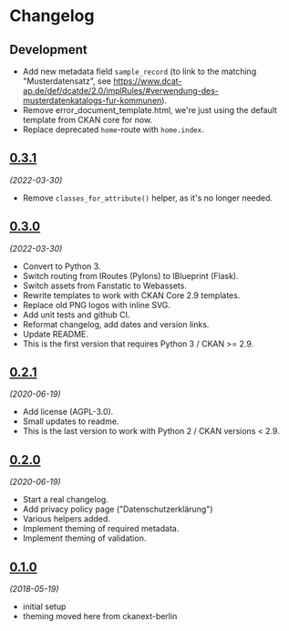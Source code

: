 # Changelog

## Development

- Add new metadata field `sample_record` (to link to the matching "Musterdatensatz", see https://www.dcat-ap.de/def/dcatde/2.0/implRules/#verwendung-des-musterdatenkatalogs-fur-kommunen).
- Remove error_document_template.html, we're just using the default template from
CKAN core for now.
- Replace deprecated `home`-route with `home.index`.

## [0.3.1](https://github.com/berlinonline/ckanext-berlintheme/releases/tag/0.3.1)

_(2022-03-30)_

- Remove `classes_for_attribute()` helper, as it's no longer needed.

## [0.3.0](https://github.com/berlinonline/ckanext-berlintheme/releases/tag/0.3.0)

_(2022-03-30)_

- Convert to Python 3.
- Switch routing from IRoutes (Pylons) to IBlueprint (Flask).
- Switch assets from Fanstatic to Webassets.
- Rewrite templates to work with CKAN Core 2.9 templates.
- Replace old PNG logos with inline SVG.
- Add unit tests and github CI.
- Reformat changelog, add dates and version links.
- Update README.
- This is the first version that requires Python 3 / CKAN >= 2.9.


## [0.2.1](https://github.com/berlinonline/ckanext-berlintheme/releases/tag/0.2.1)

_(2020-06-19)_

- Add license (AGPL-3.0).
- Small updates to readme.
- This is the last version to work with Python 2 / CKAN versions < 2.9.

## [0.2.0](https://github.com/berlinonline/ckanext-berlintheme/releases/tag/0.2.0)

_(2020-06-19)_

- Start a real changelog.
- Add privacy policy page ("Datenschutzerklärung")
- Various helpers added.
- Implement theming of required metadata.
- Implement theming of validation.

## [0.1.0](https://github.com/berlinonline/ckanext-berlintheme/releases/tag/0.1.0)

_(2018-05-19)_

- initial setup
- theming moved here from ckanext-berlin
